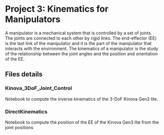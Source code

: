 # Project 3: Kinematics for Manipulators

A manipulator is a mechanical system that is controlled by a set of joints. The joints are connected to each other by rigid links. The end-effector (EE) is the last link of the manipulator and it is the part of the manipulator that interacts with the environment. The kinematics of a manipulator is the study of the relationship between the joint angles and the position and orientation of the EE.

## Files details

### Kinova_3DoF_Joint_Control

Notebook to compute the inverse kinematics of the 3-DoF Kinova Gen3 lite.

### DirectKinematics

Notebook to compute the position of the EE of the Kinova Gen3 lite from the joint positions
